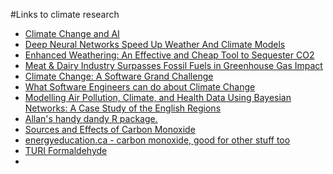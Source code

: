 #Links to climate research
- [Climate Change and AI](https://www.climatechange.ai/summaries)
- [Deep Neural Networks Speed Up Weather And Climate Models](https://www.sciencedaily.com/releases/2019/11/191112164947.htm)
- [Enhanced Weathering: An Effective and Cheap Tool to Sequester CO2](https://link.springer.com/article/10.1007/s10584-005-3485-y)
- [Meat & Dairy Industry Surpasses Fossil Fuels in Greenhouse Gas Impact](https://www.independent.co.uk/environment/meat-dairy-industry-greenhouse-gas-emissions-fossil-fuels-oil-pollution-iatp-grain-a8451871.html)
- [Climate Change: A Software Grand Challenge](http://www.easterbrook.ca/steve/2010/08/climate-change-a-software-grand-challenge/)
- [What Software Engineers can do about Climate Change](https://codewithoutrules.com/2019/09/10/software-developers-climage-change/)
- [Modelling Air Pollution, Climate, and Health Data Using Bayesian Networks: A Case Study of the English Regions](https://agupubs.onlinelibrary.wiley.com/doi/full/10.1002/2017EA000326)
- [Allan's handy dandy R package.](https://agupubs.onlinelibrary.wiley.com/doi/full/10.1002/2017EA000326)
- [Sources and Effects of Carbon Monoxide](https://www.nap.edu/read/10378/chapter/3)
- [energyeducation.ca - carbon monoxide, good for other stuff too](https://energyeducation.ca/encyclopedia/Carbon_monoxide)
- [TURI Formaldehyde](https://www.turi.org/TURI_Publications/TURI_Chemical_Fact_Sheets/Formaldehyde_Fact_Sheet/Formaldehyde_Facts/Health_and_Environment)
- []()
